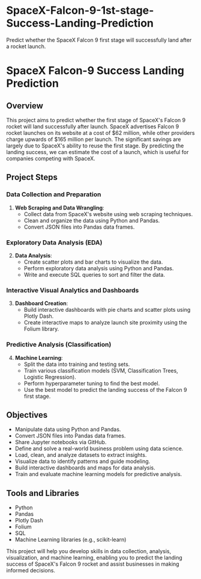 # SpaceX-Falcon-9-1st-stage-Success-Landing-Prediction
Predict whether the SpaceX Falcon 9 first stage will successfully land after a rocket launch.
# SpaceX Falcon-9 Success Landing Prediction

## Overview
This project aims to predict whether the first stage of SpaceX's Falcon 9 rocket will land successfully after launch. SpaceX advertises Falcon 9 rocket launches on its website at a cost of $62 million, while other providers charge upwards of $165 million per launch. The significant savings are largely due to SpaceX's ability to reuse the first stage. By predicting the landing success, we can estimate the cost of a launch, which is useful for companies competing with SpaceX.

## Project Steps

### Data Collection and Preparation
1. **Web Scraping and Data Wrangling**: 
   - Collect data from SpaceX's website using web scraping techniques.
   - Clean and organize the data using Python and Pandas.
   - Convert JSON files into Pandas data frames.

### Exploratory Data Analysis (EDA)
2. **Data Analysis**:
   - Create scatter plots and bar charts to visualize the data.
   - Perform exploratory data analysis using Python and Pandas.
   - Write and execute SQL queries to sort and filter the data.

### Interactive Visual Analytics and Dashboards
3. **Dashboard Creation**:
   - Build interactive dashboards with pie charts and scatter plots using Plotly Dash.
   - Create interactive maps to analyze launch site proximity using the Folium library.

### Predictive Analysis (Classification)
4. **Machine Learning**:
   - Split the data into training and testing sets.
   - Train various classification models (SVM, Classification Trees, Logistic Regression).
   - Perform hyperparameter tuning to find the best model.
   - Use the best model to predict the landing success of the Falcon 9 first stage.

## Objectives
- Manipulate data using Python and Pandas.
- Convert JSON files into Pandas data frames.
- Share Jupyter notebooks via GitHub.
- Define and solve a real-world business problem using data science.
- Load, clean, and analyze datasets to extract insights.
- Visualize data to identify patterns and guide modeling.
- Build interactive dashboards and maps for data analysis.
- Train and evaluate machine learning models for predictive analysis.

## Tools and Libraries
- Python
- Pandas
- Plotly Dash
- Folium
- SQL
- Machine Learning libraries (e.g., scikit-learn)

This project will help you develop skills in data collection, analysis, visualization, and machine learning, enabling you to predict the landing success of SpaceX's Falcon 9 rocket and assist businesses in making informed decisions.
